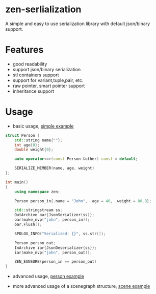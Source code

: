# zen-serlialization

A simple and easy to use serialization library with default json/binary support.

# Features

- good readability
- support json/binary serialization
- stl containers support
- support for variant,tuple,pair, etc.
- raw pointer, smart pointer support
- inheritance support

# Usage

- basic usage,  [simple example](./example/simple.cpp)

```cpp
struct Person {
    std::string name{""};
    int age{0};
    double weight{0};

    auto operator<=>(const Person &other) const = default;

    SERIALIZE_MEMBER(name, age, weight)
};

int main()
{
    using namespace zen;

    Person person_in{.name = "John", .age = 40, .weight = 80.8};

    std::stringstream ss;
    OutArchive oar{JsonSerializer(ss)};
    oar(make_nvp("john", person_in));
    oar.Flush();

    SPDLOG_INFO("Serialized: {}", ss.str());

    Person person_out;
    InArchive iar{JsonDeserializer{ss}};
    iar(make_nvp("john", person_out));

    ZEN_EUNSURE(person_in == person_out)
}
```

- advanced usage, [person example](./example/person.cpp) 

- more advanced usage of a scenegraph structure, [scene example](./example/scene/scene.cpp) 